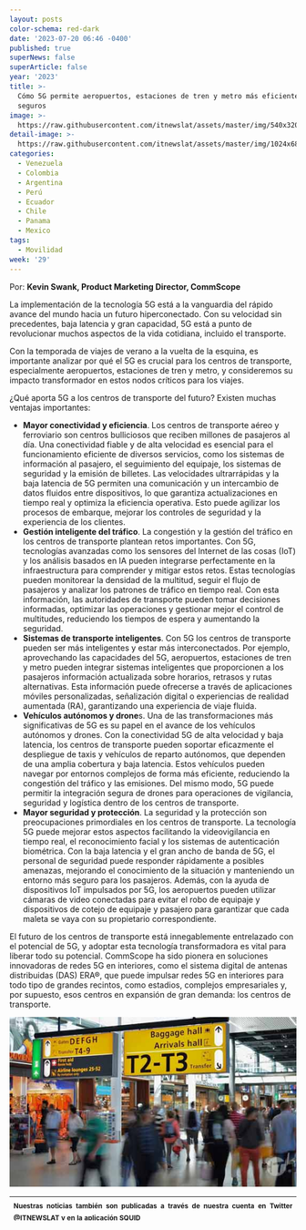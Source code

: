 ```yaml
---
layout: posts
color-schema: red-dark
date: '2023-07-20 06:46 -0400'
published: true
superNews: false
superArticle: false
year: '2023'
title: >-
  Cómo 5G permite aeropuertos, estaciones de tren y metro más eficientes y
  seguros
image: >-
  https://raw.githubusercontent.com/itnewslat/assets/master/img/540x320/Aeropuerto-p.jpg
detail-image: >-
  https://raw.githubusercontent.com/itnewslat/assets/master/img/1024x680/Aeropuerto-g.jpg
categories:
  - Venezuela
  - Colombia
  - Argentina
  - Perú
  - Ecuador
  - Chile
  - Panama
  - Mexico
tags:
  - Movilidad
week: '29'
---
```

Por: **Kevin Swank, Product Marketing Director, CommScope**

La implementación de la tecnología 5G está a la vanguardia del rápido avance del mundo hacia un futuro hiperconectado. Con su velocidad sin precedentes, baja latencia y gran capacidad, 5G está a punto de revolucionar muchos aspectos de la vida cotidiana, incluido el transporte.

Con la temporada de viajes de verano a la vuelta de la esquina, es importante analizar por qué el 5G es crucial para los centros de transporte, especialmente aeropuertos, estaciones de tren y metro, y consideremos su impacto transformador en estos nodos críticos para los viajes.

¿Qué aporta 5G a los centros de transporte del futuro? Existen muchas ventajas importantes:

- **Mayor conectividad y eficiencia**. Los centros de transporte aéreo y ferroviario son centros bulliciosos que reciben millones de pasajeros al día. Una conectividad fiable y de alta velocidad es esencial para el funcionamiento eficiente de diversos servicios, como los sistemas de información al pasajero, el seguimiento del equipaje, los sistemas de seguridad y la emisión de billetes. Las velocidades ultrarrápidas y la baja latencia de 5G permiten una comunicación y un intercambio de datos fluidos entre dispositivos, lo que garantiza actualizaciones en tiempo real y optimiza la eficiencia operativa. Esto puede agilizar los procesos de embarque, mejorar los controles de seguridad y la experiencia de los clientes.
- **Gestión inteligente del tráfico**. La congestión y la gestión del tráfico en los centros de transporte plantean retos importantes. Con 5G, tecnologías avanzadas como los sensores del Internet de las cosas (IoT) y los análisis basados en IA pueden integrarse perfectamente en la infraestructura para comprender y mitigar estos retos. Estas tecnologías pueden monitorear la densidad de la multitud, seguir el flujo de pasajeros y analizar los patrones de tráfico en tiempo real. Con esta información, las autoridades de transporte pueden tomar decisiones informadas, optimizar las operaciones y gestionar mejor el control de multitudes, reduciendo los tiempos de espera y aumentando la seguridad.
- **Sistemas de transporte inteligentes**. Con 5G los centros de transporte pueden ser más inteligentes y estar más interconectados. Por ejemplo, aprovechando las capacidades del 5G, aeropuertos, estaciones de tren y metro pueden integrar sistemas inteligentes que proporcionen a los pasajeros información actualizada sobre horarios, retrasos y rutas alternativas. Esta información puede ofrecerse a través de aplicaciones móviles personalizadas, señalización digital o experiencias de realidad aumentada (RA), garantizando una experiencia de viaje fluida.
- **Vehículos autónomos y drone**s. Una de las transformaciones más significativas de 5G es su papel en el avance de los vehículos autónomos y drones. Con la conectividad 5G de alta velocidad y baja latencia, los centros de transporte pueden soportar eficazmente el despliegue de taxis y vehículos de reparto autónomos, que dependen de una amplia cobertura y baja latencia. Estos vehículos pueden navegar por entornos complejos de forma más eficiente, reduciendo la congestión del tráfico y las emisiones. Del mismo modo, 5G puede permitir la integración segura de drones para operaciones de vigilancia, seguridad y logística dentro de los centros de transporte.
- **Mayor seguridad y protección**. La seguridad y la protección son preocupaciones primordiales en los centros de transporte. La tecnología 5G puede mejorar estos aspectos facilitando la videovigilancia en tiempo real, el reconocimiento facial y los sistemas de autenticación biométrica. Con la baja latencia y el gran ancho de banda de 5G, el personal de seguridad puede responder rápidamente a posibles amenazas, mejorando el conocimiento de la situación y manteniendo un entorno más seguro para los pasajeros. Además, con la ayuda de dispositivos IoT impulsados por 5G, los aeropuertos pueden utilizar cámaras de video conectadas para evitar el robo de equipaje y dispositivos de cotejo de equipaje y pasajero para garantizar que cada maleta se vaya con su propietario correspondiente.

El futuro de los centros de transporte está innegablemente entrelazado con el potencial de 5G, y adoptar esta tecnología transformadora es vital para liberar todo su potencial. CommScope ha sido pionera en soluciones innovadoras de redes 5G en interiores, como el sistema digital de antenas distribuidas (DAS) ERA®, que puede impulsar redes 5G en interiores para todo tipo de grandes recintos, como estadios, complejos empresariales y, por supuesto, esos centros en expansión de gran demanda: los centros de transporte.

![](https://raw.githubusercontent.com/itnewslat/assets/master/img/540x320/Aeropuerto-p.jpg)

<table style="height: 42px;" width="569">
<tbody>
<tr>
<td style="text-align: justify;"><sub><strong>Nuestras noticias también son publicadas a través de nuestra cuenta en Twitter <a href="https://twitter.com/itnewslat?lang=es">@ITNEWSLAT</a> y en la aplicación <a href="https://squidapp.co/en/">SQUID</a></strong></sub></td>
</tr>
</tbody>
</table